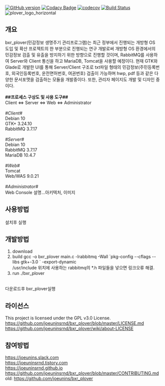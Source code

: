 [![GitHub version](https://badge.fury.io/gh/joeuninsrnd%2Fbxr_plover.svg)](https://badge.fury.io/gh/joeuninsrnd%2Fbxr_plover)
[![Codacy Badge](https://api.codacy.com/project/badge/Grade/c5b68ed507a24791a1b41f3d9c5b1dc1)](https://www.codacy.com/manual/jun08111/bxr_plover?utm_source=github.com&amp;utm_medium=referral&amp;utm_content=joeunins/bxr_plover&amp;utm_campaign=Badge_Grade)
[![codecov](https://codecov.io/gh/jun08111/bxr_plover/branch/master/graph/badge.svg)](https://codecov.io/gh/jun08111/bxr_plover)
[![Build Status](https://travis-ci.org/jun08111/bxr_plover.svg?branch=master)](https://travis-ci.org/jun08111/bxr_plover)
<br>
![plover_logo_horizontal](https://user-images.githubusercontent.com/28081461/68651563-feef7680-056a-11ea-9102-131561bedb90.png)
<br>
## 개요
 bxr_plover(민감정보 생명주기 관리프로그램)는 최근 정부에서 진행되는 개방형 OS 도입 및 확산 프로젝트의 한 부분으로 진행되는 연구 개발로써 개방형 OS 환경에서의 민감정보 검출 및 유출을 방지하기 위한 방향으로 진행할 것이며, RabbitMQ를 사용하여 Server와 Client 통신을 하고 MariaDB, Tomcat을 사용할 예정이다. 현재 GTK와 Glade로 개발한 UI를 통해 Server/Client 구조로 txt파일 형태의 민감정보(주민등록번호, 외국인등록번호, 운전면허번호, 여권번호) 검출이 가능하며 hwp, pdf 등과 같은 다양한 문서포맷을 검출하는 모듈을 개발중이다. 또한, 관리자 페이지도 개발 및 디자인 중이다.<br><br>
**&#35;&#35;프로세스 구상도 및 사용 도구&#35;&#35;**<br>Client <=> Server <=> Web <=> Administrator<br><br>
*&#35;Client&#35;*<br>Debian 10 <br>GTK+ 3.24.10 <br>RabbitMQ 3.7.17 <br><br>
*&#35;Server&#35;*<br>Debian 10 <br>RabbitMQ 3.7.17 <br>MariaDB 10.4.7 <br><br>
*&#35;Web&#35;*<br> Tomcat <br>Web/WAS 9.0.21 <br><br>
*&#35;Administrator&#35;*<br>Web Console
설명...아키텍처, 이미지

## 사용방법
설치후 실행

## 개발방법
1. download
1. build
gcc -o bxr_plover main.c -lrabbitmq -Wall 	&#96;pkg-config --cflags --libs gtk+-3.0	&#96; -export-dynamic</br>
/usr/include 위치에 사용하는 rabbitmq의 *.h 파일들을 넣으면 링크오류 해결.</br>
1. run
./bxr_plover
</br>
다운로드후 bxr_plover실행

## 라이선스
This project is licensed under the GPL v3.0 License.<br>
https://github.com/joeuninsrnd/bxr_plover/blob/master/LICENSE.md<br>
https://github.com/joeuninsrnd/bxr_plover/wiki/about-LICENSE

## 참여방법
https://joeunins.slack.com<br>
https://joeuninsrnd.tistory.com<br>
https://joeuninsrnd.github.io<br>
https://github.com/joeuninsrnd/bxr_plover/blob/master/CONTRIBUTING.md<br>
old: https://github.com/joeunins/bxr_plover<br>

